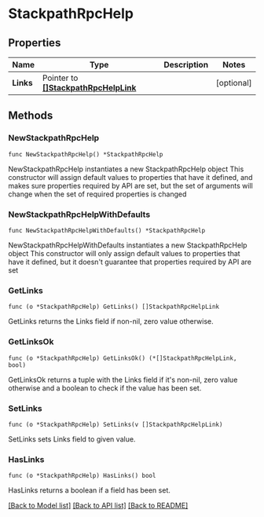 # StackpathRpcHelp

## Properties

Name | Type | Description | Notes
------------ | ------------- | ------------- | -------------
**Links** | Pointer to [**[]StackpathRpcHelpLink**](StackpathRpcHelpLink.md) |  | [optional] 

## Methods

### NewStackpathRpcHelp

`func NewStackpathRpcHelp() *StackpathRpcHelp`

NewStackpathRpcHelp instantiates a new StackpathRpcHelp object
This constructor will assign default values to properties that have it defined,
and makes sure properties required by API are set, but the set of arguments
will change when the set of required properties is changed

### NewStackpathRpcHelpWithDefaults

`func NewStackpathRpcHelpWithDefaults() *StackpathRpcHelp`

NewStackpathRpcHelpWithDefaults instantiates a new StackpathRpcHelp object
This constructor will only assign default values to properties that have it defined,
but it doesn't guarantee that properties required by API are set

### GetLinks

`func (o *StackpathRpcHelp) GetLinks() []StackpathRpcHelpLink`

GetLinks returns the Links field if non-nil, zero value otherwise.

### GetLinksOk

`func (o *StackpathRpcHelp) GetLinksOk() (*[]StackpathRpcHelpLink, bool)`

GetLinksOk returns a tuple with the Links field if it's non-nil, zero value otherwise
and a boolean to check if the value has been set.

### SetLinks

`func (o *StackpathRpcHelp) SetLinks(v []StackpathRpcHelpLink)`

SetLinks sets Links field to given value.

### HasLinks

`func (o *StackpathRpcHelp) HasLinks() bool`

HasLinks returns a boolean if a field has been set.


[[Back to Model list]](../README.md#documentation-for-models) [[Back to API list]](../README.md#documentation-for-api-endpoints) [[Back to README]](../README.md)


